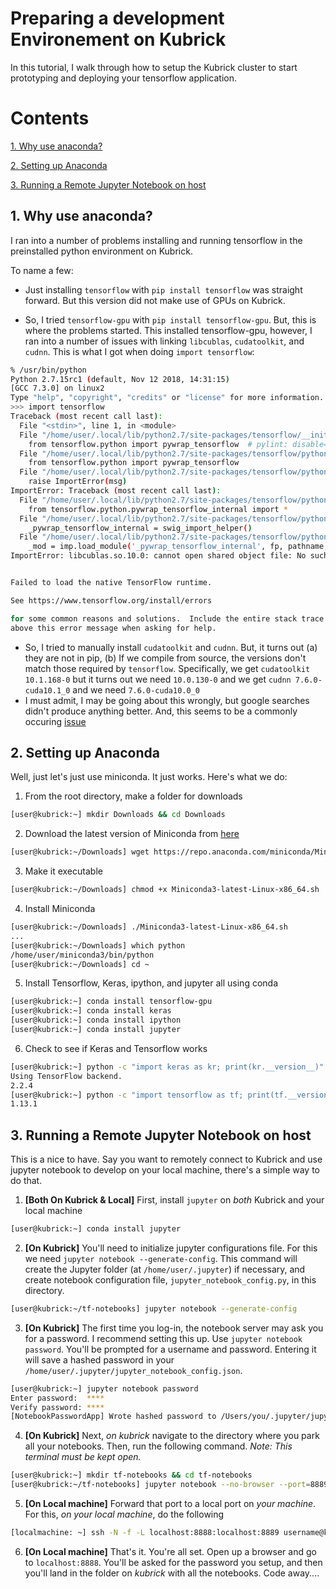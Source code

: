 # Preparing a development Environement on Kubrick

In this tutorial, I walk through how to setup the Kubrick cluster to start prototyping and deploying your tensorflow application.

# Contents
[1. Why use anaconda?](#1-why-use-anaconda)

[2. Setting up Anaconda](#2-Setting-up-Anaconda)

[3. Running a Remote Jupyter Notebook on host](#3-running-a-remote-jupyter-notebook-on-host)

## 1. Why use anaconda?
I ran into a number of problems installing and running tensorflow in the preinstalled python environment on Kubrick. 

To name a few:

+ Just installing `tensorflow` with `pip install tensorflow` was straight forward. But this version did not 
make use of GPUs on Kubrick.

+ So, I tried `tensorflow-gpu` with `pip install tensorflow-gpu`. But, this is where the problems started. 
This installed tensorflow-gpu, however, I ran into a number of issues with linking `libcublas`, `cudatoolkit`, and `cudnn`. 
This is what I got when doing `import tensorflow`:

```sh
% /usr/bin/python
Python 2.7.15rc1 (default, Nov 12 2018, 14:31:15)
[GCC 7.3.0] on linux2
Type "help", "copyright", "credits" or "license" for more information.
>>> import tensorflow
Traceback (most recent call last):
  File "<stdin>", line 1, in <module>
  File "/home/user/.local/lib/python2.7/site-packages/tensorflow/__init__.py", line 24, in <module>
    from tensorflow.python import pywrap_tensorflow  # pylint: disable=unused-import
  File "/home/user/.local/lib/python2.7/site-packages/tensorflow/python/__init__.py", line 49, in <module>
    from tensorflow.python import pywrap_tensorflow
  File "/home/user/.local/lib/python2.7/site-packages/tensorflow/python/pywrap_tensorflow.py", line 74, in <module>
    raise ImportError(msg)
ImportError: Traceback (most recent call last):
  File "/home/user/.local/lib/python2.7/site-packages/tensorflow/python/pywrap_tensorflow.py", line 58, in <module>
    from tensorflow.python.pywrap_tensorflow_internal import *
  File "/home/user/.local/lib/python2.7/site-packages/tensorflow/python/pywrap_tensorflow_internal.py", line 28, in <module>
    _pywrap_tensorflow_internal = swig_import_helper()
  File "/home/user/.local/lib/python2.7/site-packages/tensorflow/python/pywrap_tensorflow_internal.py", line 24, in swig_import_helper
    _mod = imp.load_module('_pywrap_tensorflow_internal', fp, pathname, description)
ImportError: libcublas.so.10.0: cannot open shared object file: No such file or directory


Failed to load the native TensorFlow runtime.

See https://www.tensorflow.org/install/errors

for some common reasons and solutions.  Include the entire stack trace
above this error message when asking for help.
```
+ So, I tried to manually install `cudatoolkit` and `cudnn`. But, it turns out (a) they are not in pip, (b) If we compile from source, the versions don't match those required by `tensorflow`. Specifically, we get `cudatoolkit 10.1.168-0` but it turns out we need `10.0.130-0` and we get `cudnn 7.6.0-cuda10.1_0` and we need `7.6.0-cuda10.0_0`
+ I must admit, I may be going about this wrongly, but google searches didn't produce anything better. And, this seems to be a commonly occuring [issue](https://github.com/tensorflow/tensorflow/issues/26182)

## 2. Setting up Anaconda

Well, just let's just use miniconda. It just works. Here's what we do:

1. From the root directory, make a folder for downloads 
```sh
[user@kubrick:~] mkdir Downloads && cd Downloads
```

2. Download the latest version of Miniconda from [here](https://docs.conda.io/en/latest/miniconda.html)
```sh
[user@kubrick:~/Downloads] wget https://repo.anaconda.com/miniconda/Miniconda3-latest-Linux-x86_64.sh
```

3. Make it executable
```sh
[user@kubrick:~/Downloads] chmod +x Miniconda3-latest-Linux-x86_64.sh
```

4. Install Miniconda
```sh
[user@kubrick:~/Downloads] ./Miniconda3-latest-Linux-x86_64.sh
...
[user@kubrick:~/Downloads] which python 
/home/user/miniconda3/bin/python
[user@kubrick:~/Downloads] cd ~
```

5. Install Tensorflow, Keras, ipython, and jupyter all using conda
```sh
[user@kubrick:~] conda install tensorflow-gpu
[user@kubrick:~] conda install keras
[user@kubrick:~] conda install ipython
[user@kubrick:~] conda install jupyter
```

6. Check to see if Keras and Tensorflow works
```sh
[user@kubrick:~] python -c "import keras as kr; print(kr.__version__)"
Using TensorFlow backend.
2.2.4
[user@kubrick:~] python -c "import tensorflow as tf; print(tf.__version__)"
1.13.1
```

## 3. Running a Remote Jupyter Notebook on host

This is a nice to have. Say you want to remotely connect to Kubrick and use jupyter notebook to develop on your local machine, there's a simple way to do that.

1. **[Both On Kubrick & Local]** First, install `jupyter` on *both* Kubrick and your local machine
```sh
[user@kubrick:~] conda install jupyter
```

2. **[On Kubrick]** You'll need to initialize jupyter configurations file. For this we need `jupyter notebook --generate-config`. This command will create the Jupyter folder (at `/home/user/.jupyter`) if necessary, and create notebook configuration file, `jupyter_notebook_config.py`, in this directory.
```sh
[user@kubrick:~/tf-notebooks] jupyter notebook --generate-config
```

3. **[On Kubrick]** The first time you log-in, the notebook server may ask you for a password. I recommend setting this up. Use `jupyter notebook password`. You'll be prompted for a username and password. Entering it will save a hashed password in your `/home/user/.jupyter/jupyter_notebook_config.json`.
```sh
[user@kubrick:~] jupyter notebook password
Enter password:  ****
Verify password: ****
[NotebookPasswordApp] Wrote hashed password to /Users/you/.jupyter/jupyter_notebook_config.json
```

4. **[On Kubrick]** Next, *on kubrick* navigate to the directory where you park all your notebooks. Then, run the following command. *Note: This terminal must be kept open.*
```sh
[user@kubrick:~] mkdir tf-notebooks && cd tf-notebooks
[user@kubrick:~/tf-notebooks] jupyter notebook --no-browser --port=8889
```

5. **[On Local machine]** Forward that port to a local port on *your machine*. For this, *on your local machine*, do the following
```sh
[localmachine: ~] ssh -N -f -L localhost:8888:localhost:8889 username@kubrick.cs.columbia.edu
```

6. **[On Local machine]** That's it. You're all set. Open up a browser and go to `localhost:8888`. You'll be asked for the password you setup, and then you'll land in the folder on *kubrick* with all the notebooks. Code away....



